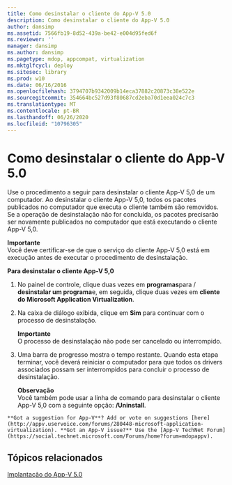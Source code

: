 ```yaml
---
title: Como desinstalar o cliente do App-V 5.0
description: Como desinstalar o cliente do App-V 5.0
author: dansimp
ms.assetid: 7566fb19-8d52-439a-be42-e004d95fed6f
ms.reviewer: ''
manager: dansimp
ms.author: dansimp
ms.pagetype: mdop, appcompat, virtualization
ms.mktglfcycl: deploy
ms.sitesec: library
ms.prod: w10
ms.date: 06/16/2016
ms.openlocfilehash: 3794707b9342009b14eca37882c20873c38e522e
ms.sourcegitcommit: 354664bc527d93f80687cd2eba70d1eea024c7c3
ms.translationtype: MT
ms.contentlocale: pt-BR
ms.lasthandoff: 06/26/2020
ms.locfileid: "10796305"
---
```

# Como desinstalar o cliente do App-V 5.0


Use o procedimento a seguir para desinstalar o cliente App-V 5,0 de um computador. Ao desinstalar o cliente App-V 5,0, todos os pacotes publicados no computador que executa o cliente também são removidos. Se a operação de desinstalação não for concluída, os pacotes precisarão ser novamente publicados no computador que está executando o cliente App-V 5,0.

**Importante**  
Você deve certificar-se de que o serviço do cliente App-V 5,0 está em execução antes de executar o procedimento de desinstalação.



**Para desinstalar o cliente App-V 5,0**

1.  No painel de controle, clique duas vezes em **programas**para  /  **desinstalar um programa**e, em seguida, clique duas vezes em **cliente do Microsoft Application Virtualization**.

2.  Na caixa de diálogo exibida, clique em **Sim** para continuar com o processo de desinstalação.

    **Importante**  
    O processo de desinstalação não pode ser cancelado ou interrompido.



3.  Uma barra de progresso mostra o tempo restante. Quando esta etapa terminar, você deverá reiniciar o computador para que todos os drivers associados possam ser interrompidos para concluir o processo de desinstalação.

    **Observação**  
    Você também pode usar a linha de comando para desinstalar o cliente App-V 5,0 com a seguinte opção: **/Uninstall**.



~~~
**Got a suggestion for App-V**? Add or vote on suggestions [here](http://appv.uservoice.com/forums/280448-microsoft-application-virtualization). **Got an App-V issue?** Use the [App-V TechNet Forum](https://social.technet.microsoft.com/Forums/home?forum=mdopappv).
~~~

## Tópicos relacionados


[Implantação do App-V 5.0](deploying-app-v-50.md)









